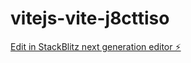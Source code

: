 # vitejs-vite-j8cttiso

[Edit in StackBlitz next generation editor ⚡️](https://stackblitz.com/~/github.com/tejawsgit/vitejs-vite-j8cttiso)